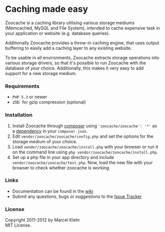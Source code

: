 # Caching made easy #
Zoocache is a caching library utilising various storage mediums (Memcached, MySQL and File System), intended to cache expensive task in your application or website (e.g. database queries).

Additionally Zoocache provides a throw-in caching engine, that uses output buffering to easily add a caching layer to any existing website.  

To be usable in all environments, Zoocache extracts storage operations into various storage drivers, so that it's possible to run Zoocache with the database of your choice. Additionally, this makes it very easy to add support for a new storage medium.

### Requirements ###
* `PHP 5.3` or newer
* zlib` for gzip compression (optional)

### Installation ###
1. Install Zoocache through [composer](http://getcomposer.org/) using `'zoocache/zoocache': '*'` as a [dependency](http://getcomposer.org/doc/00-intro.md#declaring-dependencies) in your `composer.json`.
2. Edit `vendor/zoocache/zoocache/config.php` and set the options for the storage medium of your choice.
3. Load `vendor/zoocache/zoocache/install.php` with your browser or run it on the command line using `php vendor/zoocache/zoocache/install.php`.
4. Set up a php file in your app directory and include `vendor/zoocache/zoocache/test.php`. Now, load the new file with your browser to check whether zoocache is working.

### Links
 * Documentation can be found in the [wiki](https://github.com/marcelklehr/zoocache/wiki)
 * Submit any questions, bugs or suggestions to the [Issue Tracker](https://github.com/marcelklehr/zoocache/issues)

### License ###
Copyright 2011-2012 by Marcel Klehr  
MIT License.
